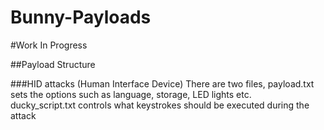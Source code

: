 # Bunny-Payloads
#Work In Progress

##Payload Structure

###HID attacks (Human Interface Device)
There are two files, payload.txt sets the options such as language, storage, LED lights etc.  
ducky_script.txt controls what keystrokes should be executed during the attack


